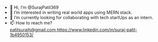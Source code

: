 - 👋 Hi, I’m @SurajPatil369
- 👀 I’m interested in writing real world apps using MERN stack.
- 💞️ I’m currently looking for collaborating with tech startUps as an intern.
- 📫 How to reach me? patilsurajh@gmail.com,https://www.linkedin.com/in/suraj-patil-1b4950153/

<!---
SurajPatil369/SurajPatil369 is a ✨ special ✨ repository because its `README.md` (this file) appears on your GitHub profile.
You can click the Preview link to take a look at your changes.
--->
